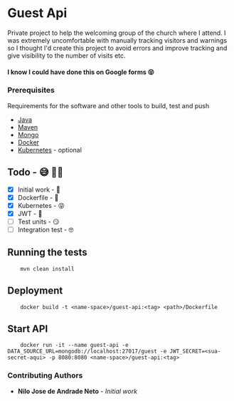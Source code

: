 # Guest Api

Private project to help the welcoming group of the church where I attend.
I was extremely uncomfortable with manually tracking visitors and warnings 
so I thought I'd create this project to avoid errors and improve tracking 
and give visibility to the number of visits etc.

<h4>I know I could have done this on Google forms 😝</h4>


### Prerequisites

Requirements for the software and other tools to build, test and push

- [Java](https://www.java.com/pt-BR/)
- [Maven](https://maven.apache.org/)
- [Mongo](https://hub.docker.com/_/mongo)
- [Docker](https://www.docker.com/)
- [Kubernetes](https://kubernetes.io/docs/home/) - optional

## Todo - 😅 👨‍💻

- [x] Initial work - 🥳
- [X] Dockerfile - 🥹
- [X] Kubernetes - 😝
- [X] JWT - 🫣
- [ ] Test units - 😏
- [ ] Integration test - 🤓

## Running the tests

```
    mvn clean install
```

## Deployment

```
    docker build -t <name-space>/guest-api:<tag> <path>/Dockerfile
```

## Start API 

```
    docker run -it --name guest-api -e DATA_SOURCE_URL=mongodb://localhost:27017/guest -e JWT_SECRET=<sua-secret-aqui> -p 8080:8080 <name-space>/guest-api:<tag>
```

### Contributing Authors

* **Nilo Jose de Andrade Neto** - *Initial work*
